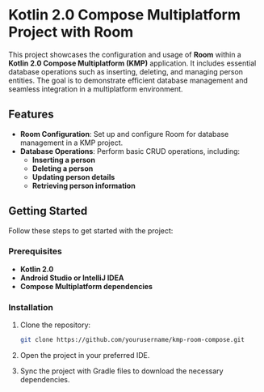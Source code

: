 # Kotlin 2.0 Compose Multiplatform Project with Room

This project showcases the configuration and usage of **Room** within a **Kotlin 2.0 Compose Multiplatform (KMP)** application. It includes essential database operations such as inserting, deleting, and managing person entities. The goal is to demonstrate efficient database management and seamless integration in a multiplatform environment.

## Features

- **Room Configuration**: Set up and configure Room for database management in a KMP project.
- **Database Operations**: Perform basic CRUD operations, including:
  - **Inserting a person**
  - **Deleting a person**
  - **Updating person details**
  - **Retrieving person information**

## Getting Started

Follow these steps to get started with the project:

### Prerequisites

- **Kotlin 2.0**
- **Android Studio or IntelliJ IDEA**
- **Compose Multiplatform dependencies**

### Installation

1. Clone the repository:
   ```sh
   git clone https://github.com/yourusername/kmp-room-compose.git

2. Open the project in your preferred IDE.

3. Sync the project with Gradle files to download the necessary dependencies.
